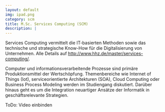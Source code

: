 ```yaml
---
layout: default
img: ipad.png
category: scm
title: M.Sc. Services Computing (SCM)
description: |
---
```

  
  Services Computing vermittelt die IT-basierten Methoden sowie das technische und strategische Know-How für die Digitalisierung von Unternehmen. Alle Details auf http://www.hhz.de/master/services-computing/.
  
  Computer und informationsverarbeitende Prozesse sind primäre Produktionsmittel der Wertschöpfung. Themenbereiche wie Internet of Things (Iot), serviceorientierte Architekturen (SOA), Cloud Computing oder Business Process Modeling werden im Studiengang diskutiert. Darüber hinaus geht es um die Integration neuartiger Ansätze der Informatik in geschäftsrelevante Strategien.
  
ToDo: Video einbinden
  
 
